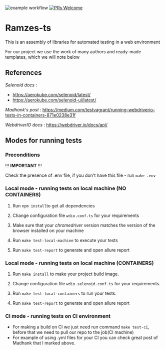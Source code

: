![example workflow](https://github.com/azumics/ramzes-ts/actions/workflows/ci-flow.yml/badge.svg) [![PRs Welcome](https://img.shields.io/badge/PRs-welcome-brightgreen.svg?style=flat-square)](https://makeapullrequest.com)

# Ramzes-ts
 This is an assembly of libraries for automated testing in a web environment
  
For our project we use the work of many authors and ready-made templates, 
 which we will note below
<h2>References</h2>

*Selenoid docs* :
- https://aerokube.com/selenoid/latest/
- https://aerokube.com/selenoid-ui/latest/

*Madhank's post* :
https://medium.com/testvagrant/running-webdriverio-tests-in-containers-871e0238e31f

*WebdriverIO docs* :
https://webdriver.io/docs/api/


<h2>Modes for running tests</h2>  
<h3>Preconditions</h3>  
!!! <strong>IMPORTANT</strong> !!!


  Check the presence of .env file, if you don't have this file - run ```make .env ```

<h3>Local mode - running tests on local machine (NO CONTAINERS)</h3> 
 
1) Run ```npm install```to get all dependencies

2) Change configuration file ```wdio.conf.ts``` for your requirements

3) Make sure that your <em>chromedriver</em> version matches the version of the browser installed on your machine
 
4) Run ```make test-local-machine``` to execute your tests

5) Run ```make test-report``` to generate and open allure report

<h3>Local mode - running tests on local machine (CONTAINERS)</h3> 

1) Run ```make install``` to make your project build image. 
  
2) Change configuration file ```wdio.selenoid.conf.ts``` for your requirements.  
 
3) Run ```make test-local-containers``` to run your tests.  

4) Run ```make test-report``` to generate and open allure report


<h3>CI mode - running tests on CI environment</h3> 

- For making a build on CI we just need run command  ```make test-ci```, before that we need to pull our repo to the job(CI machine)  
- For example of using .yml files for your CI you can check great post of Madhank that I marked above.  


